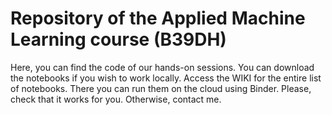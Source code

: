 # Repository of the Applied Machine Learning course (B39DH)
Here, you can find the code of our hands-on sessions.
You can download the notebooks if you wish to work locally.
Access the WIKI for the entire list of notebooks. There you can run them on the cloud using Binder.
Please, check that it works for you. Otherwise, contact me.
